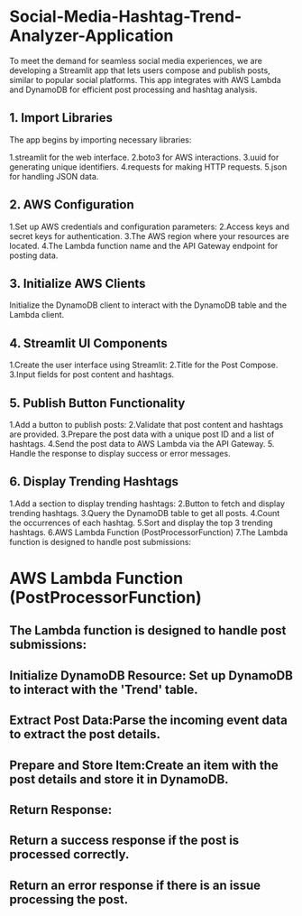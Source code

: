 # Social-Media-Hashtag-Trend-Analyzer-Application

To meet the demand for seamless social media experiences, we are developing a Streamlit app that lets users compose and publish posts, similar to popular social platforms. This app integrates with AWS Lambda and DynamoDB for efficient post processing and hashtag analysis.

## 1. Import Libraries
The app begins by importing necessary libraries:

1.streamlit for the web interface.
2.boto3 for AWS interactions.
3.uuid for generating unique identifiers.
4.requests for making HTTP requests.
5.json for handling JSON data.

## 2. AWS Configuration
1.Set up AWS credentials and configuration parameters:
2.Access keys and secret keys for authentication.
3.The AWS region where your resources are located.
4.The Lambda function name and the API Gateway endpoint for posting data.

## 3. Initialize AWS Clients
Initialize the DynamoDB client to interact with the DynamoDB table and the Lambda client.

## 4. Streamlit UI Components
1.Create the user interface using Streamlit:
2.Title for the Post Compose.
3.Input fields for post content and hashtags.

## 5. Publish Button Functionality
1.Add a button to publish posts:
2.Validate that post content and hashtags are provided.
3.Prepare the post data with a unique post ID and a list of hashtags.
4.Send the post data to AWS Lambda via the API Gateway.
5. Handle the response to display success or error messages.

## 6. Display Trending Hashtags
1.Add a section to display trending hashtags:
2.Button to fetch and display trending hashtags.
3.Query the DynamoDB table to get all posts.
4.Count the occurrences of each hashtag.
5.Sort and display the top 3 trending hashtags.
6.AWS Lambda Function (PostProcessorFunction)
7.The Lambda function is designed to handle post submissions:

# AWS Lambda Function (PostProcessorFunction)
## The Lambda function is designed to handle post submissions:

## Initialize DynamoDB Resource: Set up DynamoDB to interact with the 'Trend' table.
## Extract Post Data:Parse the incoming event data to extract the post details.
## Prepare and Store Item:Create an item with the post details and store it in DynamoDB.
## Return Response:
## Return a success response if the post is processed correctly.
## Return an error response if there is an issue processing the post.
